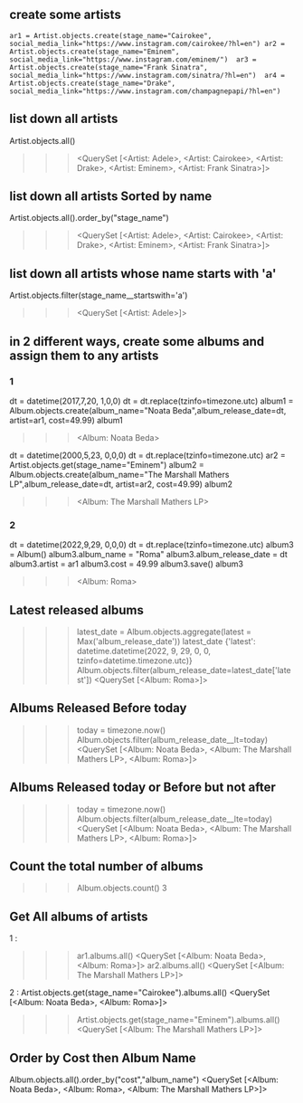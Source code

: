  
## create some artists

`ar1 = Artist.objects.create(stage_name="Cairokee", social_media_link="https://www.instagram.com/cairokee/?hl=en")
  ar2 = Artist.objects.create(stage_name="Eminem", social_media_link="https://www.instagram.com/eminem/") 
  ar3 = Artist.objects.create(stage_name="Frank Sinatra", social_media_link="https://www.instagram.com/sinatra/?hl=en") 
  ar4 = Artist.objects.create(stage_name="Drake", social_media_link="https://www.instagram.com/champagnepapi/?hl=en")` 
  
## list down all artists
Artist.objects.all()
>>> <QuerySet [<Artist: Adele>, <Artist: Cairokee>, <Artist: Drake>, <Artist: Eminem>, <Artist: Frank Sinatra>]>

## list down all artists Sorted by name
Artist.objects.all().order_by("stage_name") 
>>> <QuerySet [<Artist: Adele>, <Artist: Cairokee>, <Artist: Drake>, <Artist: Eminem>, <Artist: Frank Sinatra>]>

## list down all artists whose name starts with 'a'
Artist.objects.filter(stage_name__startswith='a')
>>> <QuerySet [<Artist: Adele>]>

## in 2 different ways, create some albums and assign them to any artists 

### 1
dt = datetime(2017,7,20, 1,0,0)
dt = dt.replace(tzinfo=timezone.utc)
album1 = Album.objects.create(album_name="Noata Beda",album_release_date=dt, artist=ar1, cost=49.99)
album1
>>> <Album: Noata Beda>

dt = datetime(2000,5,23, 0,0,0)
dt = dt.replace(tzinfo=timezone.utc)
ar2 = Artist.objects.get(stage_name="Eminem")
album2 = Album.objects.create(album_name="The Marshall Mathers LP",album_release_date=dt, artist=ar2, cost=49.99)
album2
>>> <Album: The Marshall Mathers LP>

### 2
dt = datetime(2022,9,29, 0,0,0)
dt = dt.replace(tzinfo=timezone.utc)
album3 = Album()
album3.album_name = "Roma"
album3.album_release_date = dt
album3.artist = ar1
album3.cost = 49.99
album3.save()
album3
>>> <Album: Roma>


## Latest released albums
>>> latest_date = Album.objects.aggregate(latest = Max('album_release_date'))
>>> latest_date
{'latest': datetime.datetime(2022, 9, 29, 0, 0, tzinfo=datetime.timezone.utc)}
>>> Album.objects.filter(album_release_date=latest_date['latest'])
<QuerySet [<Album: Roma>]>


## Albums Released Before today
>>> today = timezone.now()
>>> Album.objects.filter(album_release_date__lt=today)
<QuerySet [<Album: Noata Beda>, <Album: The Marshall Mathers LP>, <Album: Roma>]>



## Albums Released today or Before but not after
>>> today = timezone.now()
>>> Album.objects.filter(album_release_date__lte=today)
<QuerySet [<Album: Noata Beda>, <Album: The Marshall Mathers LP>, <Album: Roma>]>


## Count the total number of albums
>>> Album.objects.count()
3

## Get All albums of artists
1 : 
>>> ar1.albums.all()
<QuerySet [<Album: Noata Beda>, <Album: Roma>]>
>>> ar2.albums.all()
<QuerySet [<Album: The Marshall Mathers LP>]>

2 : 
Artist.objects.get(stage_name="Cairokee").albums.all()
<QuerySet [<Album: Noata Beda>, <Album: Roma>]>
>>> Artist.objects.get(stage_name="Eminem").albums.all()
<QuerySet [<Album: The Marshall Mathers LP>]>


## Order by Cost then Album Name
Album.objects.all().order_by("cost","album_name")
<QuerySet [<Album: Noata Beda>, <Album: Roma>, <Album: The Marshall Mathers LP>]>






